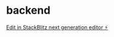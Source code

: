 # backend

[Edit in StackBlitz next generation editor ⚡️](https://stackblitz.com/~/github.com/shivam-yadav2/backend)